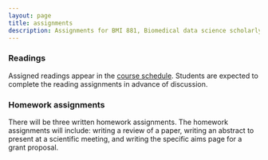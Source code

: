```yaml
---
layout: page
title: assignments
description: Assignments for BMI 881, Biomedical data science scholarly literature
---
```


### Readings

Assigned readings appear in the [course schedule](schedule.html).
Students are expected to complete the reading assignments in advance
of discussion.

### Homework assignments

There will be three written homework assignments.
The homework assignments will include: writing a review of a paper,
writing an abstract to present at a scientific meeting, and writing
the specific aims page for a grant proposal.
